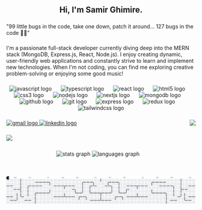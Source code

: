 <h2 align="center">Hi, I'm Samir Ghimire.</h2>

###

<p align="left">"99 little bugs in the code, take one down, patch it around… 127 bugs in the code 🐞🎵"</p>

###

<p align="left">I'm a passionate full-stack developer currently diving deep into the MERN stack (MongoDB, Express.js, React, Node.js). I enjoy creating dynamic, user-friendly web applications and constantly strive to learn and implement new technologies. When I'm not coding, you can find me exploring creative problem-solving or enjoying some good music!</p>

###

<div align="center">
  <img src="https://skillicons.dev/icons?i=js" height="35" alt="javascript logo"  />
  <img width="16" />
  <img src="https://skillicons.dev/icons?i=ts" height="35" alt="typescript logo"  />
  <img width="16" />
  <img src="https://skillicons.dev/icons?i=react" height="35" alt="react logo"  />
  <img width="16" />
  <img src="https://skillicons.dev/icons?i=html" height="35" alt="html5 logo"  />
  <img width="16" />
  <img src="https://skillicons.dev/icons?i=css" height="35" alt="css3 logo"  />
  <img width="16" />
  <img src="https://skillicons.dev/icons?i=nodejs" height="35" alt="nodejs logo"  />
  <img width="16" />
  <img src="https://skillicons.dev/icons?i=nextjs" height="35" alt="nextjs logo"  />
  <img width="16" />
  <img src="https://cdn.simpleicons.org/mongodb/47A248" height="35" alt="mongodb logo"  />
  <img width="16" />
  <img src="https://skillicons.dev/icons?i=github" height="35" alt="github logo"  />
  <img width="16" />
  <img src="https://skillicons.dev/icons?i=git" height="35" alt="git logo"  />
  <img width="16" />
  <img src="https://skillicons.dev/icons?i=express" height="35" alt="express logo"  />
  <img width="16" />
  <img src="https://skillicons.dev/icons?i=redux" height="35" alt="redux logo"  />
  <img width="16" />
  <img src="https://cdn.simpleicons.org/tailwindcss/06B6D4" height="35" alt="tailwindcss logo"  />
</div>

###

<img align="right" height="150" src="https://media1.tenor.com/m/1CnFSvfLeLsAAAAC/bug-programmer.gif"  />

###

<div align="left">
  <a href="samirghimire9841@gmail.com" target="_blank">
    <img src="https://raw.githubusercontent.com/maurodesouza/profile-readme-generator/master/src/assets/icons/social/gmail/default.svg" width="47" height="35" alt="gmail logo"  />
  </a>
  <a href="https://www.linkedin.com/in/samir-ghimire-5a0b23331/" target="_blank">
    <img src="https://raw.githubusercontent.com/maurodesouza/profile-readme-generator/master/src/assets/icons/social/linkedin/default.svg" width="47" height="35" alt="linkedin logo"  />
  </a>
</div>

###

<div align="left">
  <img src="https://profile-counter.glitch.me/Samirghimire-5/count.svg?"  />
</div>

###

<div align="center">
  <img src="https://github-readme-stats.vercel.app/api?username=Samirghimire-5&hide_title=false&hide_rank=false&show_icons=true&include_all_commits=true&count_private=true&disable_animations=false&theme=dracula&locale=en&hide_border=false&order=1" height="150" alt="stats graph"  />
  <img src="https://github-readme-stats.vercel.app/api/top-langs?username=Samirghimire-5&locale=en&hide_title=false&layout=compact&card_width=320&langs_count=5&theme=dracula&hide_border=false&order=2" height="150" alt="languages graph"  />
</div>

###

<picture>
  <source media="(prefers-color-scheme: dark)" srcset="https://raw.githubusercontent.com/Samirghimire-5/Samirghimire-5/output/pacman-contribution-graph-dark.svg">
  <source media="(prefers-color-scheme: light)" srcset="https://raw.githubusercontent.com/Samirghimire-5/Samirghimire-5/output/pacman-contribution-graph.svg">
  <img alt="pacman contribution graph" src="https://raw.githubusercontent.com/Samirghimire-5/Samirghimire-5/output/pacman-contribution-graph.svg">
</picture>

###